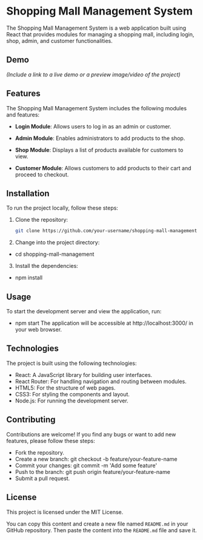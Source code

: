 # Shopping Mall Management System

The Shopping Mall Management System is a web application built using React that provides modules for managing a shopping mall, including login, shop, admin, and customer functionalities.

## Demo

_(Include a link to a live demo or a preview image/video of the project)_

## Features

The Shopping Mall Management System includes the following modules and features:

- **Login Module**: Allows users to log in as an admin or customer.

- **Admin Module**: Enables administrators to add products to the shop.

- **Shop Module**: Displays a list of products available for customers to view.

- **Customer Module**: Allows customers to add products to their cart and proceed to checkout.

## Installation

To run the project locally, follow these steps:

1. Clone the repository:
   ```bash
   git clone https://github.com/your-username/shopping-mall-management.git

2. Change into the project directory:
- cd shopping-mall-management

3. Install the dependencies:
- npm install


## Usage
To start the development server and view the application, run:
- npm start
The application will be accessible at http://localhost:3000/ in your web browser.

## Technologies
The project is built using the following technologies:

- React: A JavaScript library for building user interfaces.
- React Router: For handling navigation and routing between modules.
- HTML5: For the structure of web pages.
- CSS3: For styling the components and layout.
- Node.js: For running the development server.

## Contributing
Contributions are welcome! If you find any bugs or want to add new features, please follow these steps:

- Fork the repository.
- Create a new branch: git checkout -b feature/your-feature-name
- Commit your changes: git commit -m 'Add some feature'
- Push to the branch: git push origin feature/your-feature-name
- Submit a pull request.

## License
This project is licensed under the MIT License.


You can copy this content and create a new file named `README.md` in your GitHub repository. Then paste the content into the `README.md` file and save it.
